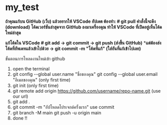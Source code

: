 ﻿# my_test
**ถ้าคุณแก้บน GitHub (เว็บ) แล้วอยากให้ VSCode อัปเดต ต้องทำ: # git pull คำสั่งนี้จะดึง (download) โค้ดเวอร์ชันล่าสุดจาก GitHub ลงมาเครื่องคุณ ทำให้ VSCode ที่เปิดอยู่เห็นโค้ดใหม่ล่าสุด**

**แก้โค้ดใน VSCode	# git add → git commit → git push (ส่งขึ้น GitHub)**
***แต่ต้องส่งโค้ดที่อัพเดทแล้วเข้าไปด้วย -> git commit -m "โค้ดที่แก้" (ใส่อันที่แก้เข้าไปเลย)**

ขั้นตอนการโหลดงานใหม่เข้า github
1. open the terminal
2.  git config --global user.name "ชื่อของคุณ"
    git config --global user.email "อีเมลของคุณ" (only first time)
3. git init (only first time)
4. git remote add origin https://github.com/username/repo-name.git (use our url)
5. git add .
6. git commit -m "อัปโหลดโปรเจกต์ครั้งแรก" use commit
7.  git branch -M main
    git push -u origin main
8. done !!
